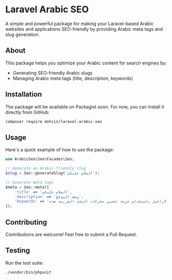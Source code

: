 
# Laravel Arabic SEO

A simple and powerful package for making your Laravel-based Arabic websites and applications SEO-friendly by providing Arabic meta tags and slug generation.

## About

This package helps you optimize your Arabic content for search engines by:
- Generating SEO-friendly Arabic slugs
- Managing Arabic meta tags (title, description, keywords)

## Installation

The package will be available on Packagist soon. For now, you can install it directly from GitHub:

```bash
composer require mohcin/laravel-arabic-seo
```

## Usage

Here's a quick example of how to use the package:

```php
use ArabicSeo\Seo\Facades\Seo;

// Generate an Arabic-friendly slug
$slug = Seo::generateSlug('السلام عليكم');

// Generate meta tags
$meta = Seo::meta([
    'title' => 'السلام عليكم',
    'description' => 'وصف الموقع',
    'keywords' => 'قم بتحسين محرك البحث الخاص بموقعك/تطبيقك على لارافيل باستخدام حزمة تحسين محركات البحث العربية هذه',
]);
```

## Contributing

Contributions are welcome! Feel free to submit a Pull Request.

## Testing

Run the test suite:

```bash
./vendor/bin/phpunit
```